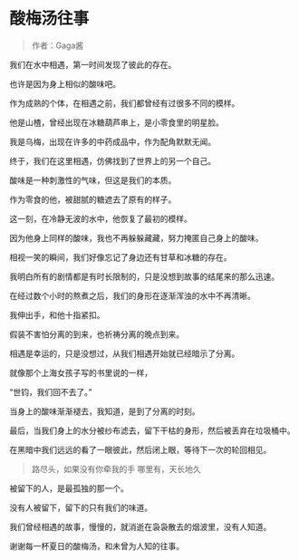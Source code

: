 # 酸梅汤往事

> 作者：Gaga酱

我们在水中相遇，第一时间发现了彼此的存在。

也许是因为身上相似的酸味吧。

作为成熟的个体，在相遇之前，我们都曾经有过很多不同的模样。

他是山楂，曾经出现在冰糖葫芦串上，是小零食里的明星脸。

我是乌梅，出现在许多的中药成品中，作为配角默默无闻。

终于，我们在这里相遇，仿佛找到了世界上的另一个自己。

酸味是一种刺激性的气味，但这是我们的本质。

作为零食的他，被甜腻的糖遮去了原有的样子。

这一刻，在冷静无波的水中，他恢复了最初的模样。

因为他身上同样的酸味，我也不再躲躲藏藏，努力掩匿自己身上的酸味。

相视一笑的瞬间，我们好像忘记了身边还有甘草和冰糖的存在。

我明白所有的剧情都是有时长限制的，只是没想到故事的结尾来的那么迅速。

在经过数个小时的熬煮之后，我们的身形在逐渐浑浊的水中不再清晰。

我伸出手，和他十指紧扣。

假装不害怕分离的到来，也祈祷分离的晚点到来。

相遇是幸运的，只是没想过，从我们相遇开始就已经暗示了分离。

就像那个上海女孩子写的书里说的一样，

“世钧，我们回不去了。”

当身上的酸味渐渐褪去，我知道，是到了分离的时刻。

最后，当我们身上的水分被纱布滤去，留下干枯的身形，然后被丢弃在垃圾桶中。

在黑暗中我们远远的看了一眼彼此，然后闭上眼，等待下一次的轮回相见。

> 路尽头，如果没有你牵我的手
> 哪里有，天长地久

被留下的人，是最孤独的那一个。

没有人被留下，留下的只有我们的味道。

我们曾经相遇的故事，慢慢的，就消逝在袅袅散去的烟波里，没有人知道。

谢谢每一杯夏日的酸梅汤，和未曾为人知的往事。